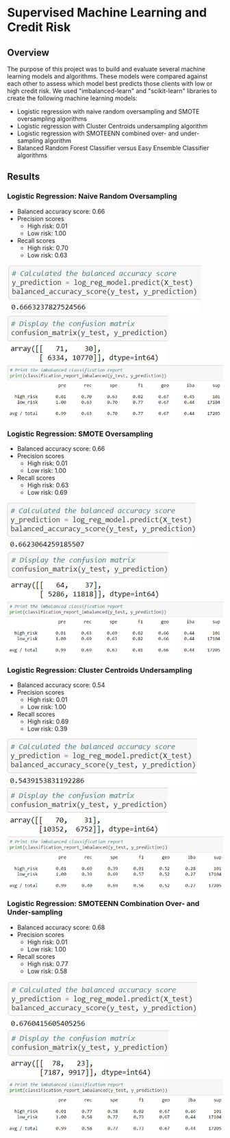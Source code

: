 # Supervised Machine Learning and Credit Risk

## Overview
The purpose of this project was to build and evaluate several machine learning models and algorithms. These models were compared against each other to assess which model best predicts those clients with low or high credit risk. We used "imbalanced-learn" and "scikit-learn" libraries to create the following machine learning models:
- Logistic regression with naive random oversampling and SMOTE oversampling algorithms
- Logistic regression with Cluster Centroids undersampling algorithm
- Logistic regression with SMOTEENN combined over- and under-sampling algorithm
- Balanced Random Forest Classifier versus Easy Ensemble Classifier algorithms

## Results
### Logistic Regression: Naive Random Oversampling
- Balanced accuracy score: 0.66
- Precision scores
  - High risk: 0.01
  - Low risk: 1.00
- Recall scores
  - High risk: 0.70
  - Low risk: 0.63

![Image of balanced accuracy score](https://github.com/jpb12002/Credit_Risk_Analysis/blob/main/Resources/Images/Naive%20ROS%20Balanced%20Accuracy%20Score.png)
![Image of confusion matrix](https://github.com/jpb12002/Credit_Risk_Analysis/blob/main/Resources/Images/Naive%20ROS%20Confusion%20Matrix.png)
![Image of classification report](https://github.com/jpb12002/Credit_Risk_Analysis/blob/main/Resources/Images/Naive%20ROS%20Classification%20Report.png)

### Logistic Regression: SMOTE Oversampling
- Balanced accuracy score: 0.66
- Precision scores
  - High risk: 0.01
  - Low risk: 1.00
- Recall scores
  - High risk: 0.63
  - Low risk: 0.69

![Image of balanced accuracy score](https://github.com/jpb12002/Credit_Risk_Analysis/blob/main/Resources/Images/SMOTE%20Balanced%20Accuracy%20Score.png)
![Image of confusion matrix](https://github.com/jpb12002/Credit_Risk_Analysis/blob/main/Resources/Images/SMOTE%20Confusion%20Matrix.png)
![Image of classification report](https://github.com/jpb12002/Credit_Risk_Analysis/blob/main/Resources/Images/SMOTE%20Classification%20Report.png)

### Logistic Regression: Cluster Centroids Undersampling
- Balanced accuracy score: 0.54
- Precision scores
  - High risk: 0.01
  - Low risk: 1.00
- Recall scores
  - High risk: 0.69
  - Low risk: 0.39

![Image of balanced accuracy score](https://github.com/jpb12002/Credit_Risk_Analysis/blob/main/Resources/Images/ClusterCentroids%20Balanced%20Accuracy%20Score.png)
![Image of confusion matrix](https://github.com/jpb12002/Credit_Risk_Analysis/blob/main/Resources/Images/ClusterCentroids%20Confusion%20Matrix.png)
![Image of classification report](https://github.com/jpb12002/Credit_Risk_Analysis/blob/main/Resources/Images/ClusterCentroids%20Classification%20Report.png)

### Logistic Regression: SMOTEENN Combination Over- and Under-sampling
- Balanced accuracy score: 0.68
- Precision scores
  - High risk: 0.01
  - Low risk: 1.00
- Recall scores
  - High risk: 0.77
  - Low risk: 0.58

![Image of balanced accuracy score](https://github.com/jpb12002/Credit_Risk_Analysis/blob/main/Resources/Images/SMOTEENN%20Balanced%20Accuracy%20Score.png)
![Image of confusion matrix](https://github.com/jpb12002/Credit_Risk_Analysis/blob/main/Resources/Images/SMOTEENN%20Confusion%20Matrix.png)
![Image of classification report](https://github.com/jpb12002/Credit_Risk_Analysis/blob/main/Resources/Images/SMOTEENN%20Classification%20Report.png)
